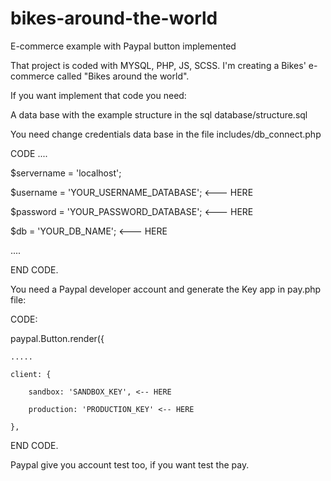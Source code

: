 # bikes-around-the-world
E-commerce example with Paypal button implemented

That project is coded with MYSQL, PHP, JS, SCSS. I'm creating a Bikes' e-commerce called "Bikes around the world".

If you want implement that code you need: 

A data base with the example structure in the sql database/structure.sql

You need change credentials data base in the file includes/db_connect.php

CODE
....

$servername = 'localhost';

  $username = 'YOUR_USERNAME_DATABASE'; <--- HERE
  
  $password = 'YOUR_PASSWORD_DATABASE'; <--- HERE
  
  $db = 'YOUR_DB_NAME';                 <--- HERE
  
....

END CODE.


You need a Paypal developer account and generate the Key app in pay.php file: 

CODE: 

paypal.Button.render({

    .....
    
    client: {
    
        sandbox: 'SANDBOX_KEY', <-- HERE
        
        production: 'PRODUCTION_KEY' <-- HERE
        
    },
    
    
 END CODE.
 

Paypal give you account test too, if you want test the pay.
